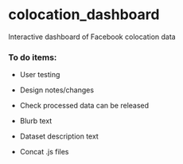 # colocation_dashboard
Interactive dashboard of Facebook colocation data

### To do items:

* User testing

* Design notes/changes

* Check processed data can be released

* Blurb text

* Dataset description text

* Concat .js files
